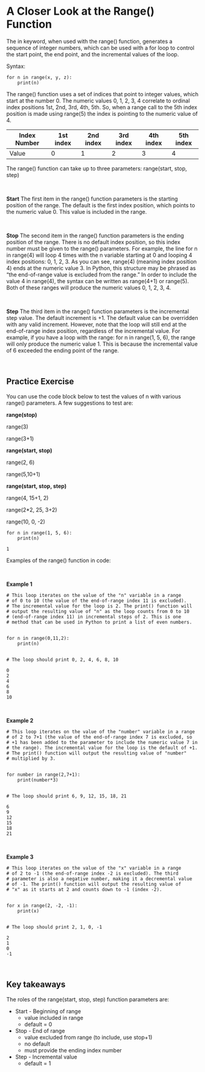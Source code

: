 # A Closer Look at the Range() Function

The in keyword, when used with the range() function, generates a sequence of integer numbers, which can be used with a for loop to control the start point, the end point, and the incremental values of the loop.  

Syntax:

```
for n in range(x, y, z):
    print(n)
```

The range() function uses a set of indices that point to integer values, which start at the number 0. The numeric values 0, 1, 2, 3, 4 correlate to ordinal index positions 1st, 2nd, 3rd, 4th, 5th. So, when a range call to the 5th index position is made using range(5) the index is pointing to the numeric value of 4.

|Index Number|1st index|2nd index|3rd index|4th index|5th index|
|---|---|---|---|---|---|
|Value|0|1|2|3|4|

The range() function can take up to three parameters:  range(start, stop, step) 

<br>

**Start** 
The first item in the range() function parameters is the starting position of the range. The default is the first index position, which points to the numeric value 0. This value is included in the range. 

<br>

**Stop**
The second item in the range() function parameters is the ending position of the range. There is no default index position, so this index number must be given to the range() parameters. For example, the line for n in range(4) will loop 4 times with the n variable starting at 0 and looping 4 index positions: 0, 1, 2, 3. As you can see, range(4) (meaning index position 4) ends at the numeric value 3. In Python, this structure may be phrased as “the end-of-range value is excluded from the range.” In order to include the value 4 in  range(4), the syntax can be written as range(4+1) or range(5). Both of these ranges will produce the numeric values 0, 1, 2, 3, 4. 

<br>

**Step**
The third item in the range() function parameters is the incremental step value. The default increment is +1. The default value can be overridden with any valid increment. However, note that the loop will still end at the end-of-range index position, regardless of the incremental value. For example, if you have a loop with the range: for n in range(1, 5, 6), the range will only produce the numeric value 1. This is because the incremental value of 6 exceeded the ending point of the range.

<br>

## Practice Exercise

You can use the code block below to test the values of n with various range() parameters. A few suggestions to test are:

**range(stop)**

range(3) 

range(3+1) 

**range(start, stop)**

range(2, 6)     

range(5,10+1) 

**range(start, stop, step)**

range(4, 15+1, 2)         

range(2*2, 25, 3+2) 

range(10, 0, -2)  

```
for n in range(1, 5, 6):  
    print(n)

1
```

Examples of the range() function in code:

<br>

**Example 1**

```
# This loop iterates on the value of the "n" variable in a range
# of 0 to 10 (the value of the end-of-range index 11 is excluded).
# The incremental value for the loop is 2. The print() function will 
# output the resulting value of "n" as the loop counts from 0 to 10 
# (end-of-range index 11) in incremental steps of 2. This is one 
# method that can be used in Python to print a list of even numbers.


for n in range(0,11,2):
    print(n)


# The loop should print 0, 2, 4, 6, 8, 10

0
2
4
6
8
10
```

<br>

**Example 2**

```
# This loop iterates on the value of the "number" variable in a range
# of 2 to 7+1 (the value of the end-of-range index 7 is excluded, so 
# +1 has been added to the parameter to include the numeric value 7 in 
# the range). The incremental value for the loop is the default of +1.
# The print() function will output the resulting value of "number" 
# multiplied by 3.


for number in range(2,7+1):
    print(number*3)


# The loop should print 6, 9, 12, 15, 18, 21

6
9
12
15
18
21
```

<br>

**Example 3**

```
# This loop iterates on the value of the "x" variable in a range
# of 2 to -1 (the end-of-range index -2 is excluded). The third 
# parameter is also a negative number, making it a decremental value
# of -1. The print() function will output the resulting value of
# "x" as it starts at 2 and counts down to -1 (index -2).


for x in range(2, -2, -1):
    print(x)


# The loop should print 2, 1, 0, -1

2
1
0
-1
```

<br>

## Key takeaways

The roles of the range(start, stop, step) function parameters are:

* Start - Beginning of range
    * value included in range
    * default = 0
* Stop - End of range
    * value excluded from range (to include, use stop+1)
    * no default
    * must provide the ending index number 
* Step - Incremental value 
    * default = 1

